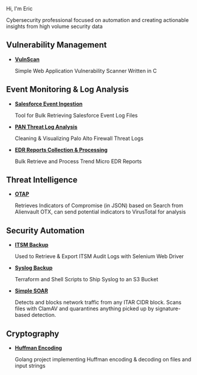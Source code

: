 Hi, I'm Eric

Cybersecurity professional focused on automation and creating actionable insights from high volume security data

## Vulnerability Management

*   **[VulnScan](https://github.com/Ephillpott/VulnScan)**

    Simple Web Application Vulnerability Scanner Written in C

## Event Monitoring & Log Analysis

*   **[Salesforce Event Ingestion](https://github.com/Ephillpott/Salesforce_EM)**

    Tool for Bulk Retrieving Salesforce Event Log Files

*   **[PAN Threat Log Analysis]()**

    Cleaning & Visualizing Palo Alto Firewall Threat Logs

*   **[EDR Reports Collection & Processing]()**

    Bulk Retrieve and Process Trend Micro EDR Reports

## Threat Intelligence

*   **[OTAP]()**

    Retrieves Indicators of Compromise (in JSON) based on Search from Alienvault OTX, can send potential indicators to VirusTotal for analysis

## Security Automation

*   **[ITSM Backup]()**

    Used to Retrieve & Export ITSM Audit Logs with Selenium Web Driver

*   **[Syslog Backup](https://github.com/Ephillpott/ShipSyslog)**

    Terraform and Shell Scripts to Ship Syslog to an S3 Bucket

*   **[Simple SOAR](https://github.com/Ephillpott/SimpleSOAR)**

    Detects and blocks network traffic from any ITAR CIDR block. Scans files with ClamAV and quarantines anything picked up by signature-based detection.

## Cryptography

*   **[Huffman Encoding](https://github.com/Ephillpott/Huffman)**

    Golang project implementing Huffman encoding & decoding on files and input strings
